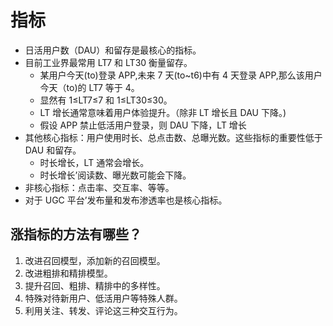 # 指标

- 日活用户数（DAU）和留存是最核心的指标。
- 目前工业界最常用 LT7 和 LT30 衡量留存。
  - 某用户今天(to)登录 APP,未来 7 天(to~t6)中有 4 天登录 APP,那么该用户今天（to)的 LT7 等于 4。
  - 显然有 1≤LT7≤7 和 1≤LT30≤30。
  - LT 增长通常意味着用户体验提升。（除非 LT 增长且 DAU 下降。)
  - 假设 APP 禁止低活用户登录，则 DAU 下降，LT 增长
- 其他核心指标：用户使用时长、总点击数、总曝光数。这些指标的重要性低于 DAU 和留存。
  - 时长增长，LT 通常会增长。
  - 时长增长’阅读数、曝光数可能会下降。
- 非核心指标：点击率、交互率、等等。
- 对于 UGC 平台’发布量和发布渗透率也是核心指标。

## 涨指标的方法有哪些？

1. 改进召回模型，添加新的召回模型。
2. 改进粗排和精排模型。
3. 提升召回、粗排、精排中的多样性。
4. 特殊对待新用户、低活用户等特殊人群。
5. 利用关注、转发、评论这三种交互行为。
